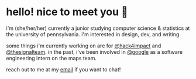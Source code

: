 # hello! nice to meet you 🍊

i'm (she/her/her) currently a junior studying computer science & statistics at the university of pennsylvania. i'm interested in design, dev, and writing.

some things i'm currently working on are for [@hack4impact](http://github.com/hack4impactpenn) and [@thesignalteam](http://github.com/thesignalteam). in the past, i've been involved in [@google](http://github.com/google) as a software engineering intern on the maps team.

reach out to me at my [email](mailto:caroldotli@gmail.com) if you want to chat! 
<!--
**caroljli/caroljli** is a ✨ _special_ ✨ repository because its `README.md` (this file) appears on your GitHub profile.

Here are some ideas to get you started:

- 🔭 I’m currently working on ...
- 🌱 I’m currently learning ...
- 👯 I’m looking to collaborate on ...
- 🤔 I’m looking for help with ...
- 💬 Ask me about ...
- 📫 How to reach me: ...
- 😄 Pronouns: ...
- ⚡ Fun fact: ...
-->

